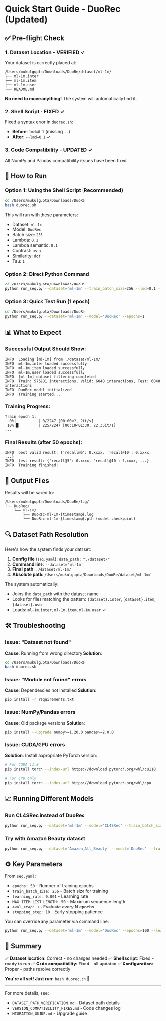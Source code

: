 # Quick Start Guide - DuoRec (Updated)

## ✅ Pre-flight Check

### 1. Dataset Location - VERIFIED ✓
Your dataset is correctly placed at:
```
/Users/mukulgupta/Downloads/DuoRe/dataset/ml-1m/
├── ml-1m.inter
├── ml-1m.item
├── ml-1m.user
└── README.md
```

**No need to move anything!** The system will automatically find it.

### 2. Shell Script - FIXED ✓
Fixed a syntax error in `duorec.sh`:
- **Before**: `lmd=0.1` (missing `--`)
- **After**: `--lmd=0.1` ✓

### 3. Code Compatibility - UPDATED ✓
All NumPy and Pandas compatibility issues have been fixed.

## 🚀 How to Run

### Option 1: Using the Shell Script (Recommended)
```bash
cd /Users/mukulgupta/Downloads/DuoRe
bash duorec.sh
```

This will run with these parameters:
- Dataset: `ml-1m`
- Model: `DuoRec`
- Batch size: `256`
- Lambda: `0.1`
- Lambda semantic: `0.1`
- Contrast: `us_x`
- Similarity: `dot`
- Tau: `1`

### Option 2: Direct Python Command
```bash
cd /Users/mukulgupta/Downloads/DuoRe
python run_seq.py --dataset='ml-1m' --train_batch_size=256 --lmd=0.1 --lmd_sem=0.1 --model='DuoRec' --contrast='us_x' --sim='dot' --tau=1
```

### Option 3: Quick Test Run (1 epoch)
```bash
cd /Users/mukulgupta/Downloads/DuoRe
python run_seq.py --dataset='ml-1m' --model='DuoRec' --epochs=1
```

## 📊 What to Expect

### Successful Output Should Show:
```
INFO  Loading [ml-1m] from ./dataset/ml-1m/
INFO  ml-1m.inter loaded successfully
INFO  ml-1m.item loaded successfully  
INFO  ml-1m.user loaded successfully
INFO  [ml-1m] dataset filtering completed
INFO  Train: 575281 interactions, Valid: 6040 interactions, Test: 6040 interactions
INFO  DuoRec model initialized
INFO  Training started...
```

### Training Progress:
```
Train epoch 1:
  0%|          | 0/2247 [00:00<?, ?it/s]
 10%|█         | 225/2247 [00:10<01:30, 22.35it/s]
...
```

### Final Results (after 50 epochs):
```
INFO  best valid result: {'recall@5': 0.xxxx, 'recall@10': 0.xxxx, ...}
INFO  test result: {'recall@5': 0.xxxx, 'recall@10': 0.xxxx, ...}
INFO  Training finished!
```

## 📁 Output Files

Results will be saved to:
```
/Users/mukulgupta/Downloads/DuoRe/log/
└── DuoRec/
    └── ml-1m/
        ├── DuoRec-ml-1m-{timestamp}.log
        └── DuoRec-ml-1m-{timestamp}.pth (model checkpoint)
```

## 🔍 Dataset Path Resolution

Here's how the system finds your dataset:

1. **Config file** (`seq.yaml`): `data_path: "./dataset/"`
2. **Command line**: `--dataset='ml-1m'`
3. **Final path**: `./dataset/ml-1m/`
4. **Absolute path**: `/Users/mukulgupta/Downloads/DuoRe/dataset/ml-1m/`

The system automatically:
- Joins the `data_path` with the dataset name
- Looks for files matching the pattern: `{dataset}.inter`, `{dataset}.item`, `{dataset}.user`
- Loads: `ml-1m.inter`, `ml-1m.item`, `ml-1m.user` ✓

## 🛠️ Troubleshooting

### Issue: "Dataset not found"
**Cause**: Running from wrong directory
**Solution**: 
```bash
cd /Users/mukulgupta/Downloads/DuoRe
bash duorec.sh
```

### Issue: "Module not found" errors
**Cause**: Dependencies not installed
**Solution**:
```bash
pip install -r requirements.txt
```

### Issue: NumPy/Pandas errors
**Cause**: Old package versions
**Solution**: 
```bash
pip install --upgrade numpy>=1.20.0 pandas>=2.0.0
```

### Issue: CUDA/GPU errors
**Solution**: Install appropriate PyTorch version:
```bash
# For CUDA 11.8
pip install torch --index-url https://download.pytorch.org/whl/cu118

# For CPU only
pip install torch --index-url https://download.pytorch.org/whl/cpu
```

## 📈 Running Different Models

### Run CL4SRec instead of DuoRec
```bash
python run_seq.py --dataset='ml-1m' --model='CL4SRec' --train_batch_size=256
```

### Try with Amazon Beauty dataset
```bash
python run_seq.py --dataset='Amazon_All_Beauty' --model='DuoRec' --train_batch_size=256
```

## ⚙️ Key Parameters

From `seq.yaml`:
- `epochs: 50` - Number of training epochs
- `train_batch_size: 256` - Batch size for training
- `learning_rate: 0.001` - Learning rate
- `MAX_ITEM_LIST_LENGTH: 50` - Maximum sequence length
- `eval_step: 1` - Evaluate every N epochs
- `stopping_step: 10` - Early stopping patience

You can override any parameter via command line:
```bash
python run_seq.py --dataset='ml-1m' --model='DuoRec' --epochs=100 --learning_rate=0.0001
```

## 🎯 Summary

✅ **Dataset location**: Correct - no changes needed
✅ **Shell script**: Fixed - ready to run
✅ **Code compatibility**: Fixed - all updated
✅ **Configuration**: Proper - paths resolve correctly

**You're all set! Just run:** `bash duorec.sh` 🚀

---

For more details, see:
- `DATASET_PATH_VERIFICATION.md` - Dataset path details
- `VERSION_COMPATIBILITY_FIXES.md` - Code changes log
- `MIGRATION_GUIDE.md` - Upgrade guide
